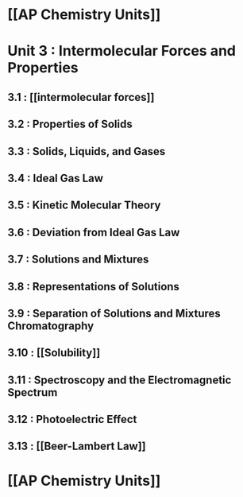 # [[AP Chemistry Units]]

# Unit 3 : Intermolecular Forces and Properties
## 3.1 : [[intermolecular forces]]
## 3.2 : Properties of Solids
## 3.3 : Solids, Liquids, and Gases
## 3.4 : Ideal Gas Law
## 3.5 : Kinetic Molecular Theory
## 3.6 : Deviation from Ideal Gas Law
## 3.7 : Solutions and Mixtures
## 3.8 : Representations of Solutions
## 3.9 : Separation of Solutions and Mixtures Chromatography
## 3.10 : [[Solubility]]
## 3.11 : Spectroscopy and the Electromagnetic Spectrum
## 3.12 : Photoelectric Effect
## 3.13 : [[Beer-Lambert Law]]

# [[AP Chemistry Units]]